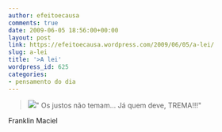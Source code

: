 ```yaml
---
author: efeitoecausa
comments: true
date: 2009-06-05 18:56:00+00:00
layout: post
link: https://efeitoecausa.wordpress.com/2009/06/05/a-lei/
slug: a-lei
title: '>A lei'
wordpress_id: 625
categories:
- pensamento do dia
---
```


>[![](http://efeitoecausa.files.wordpress.com/2009/06/alei.jpg?w=200)](http://efeitoecausa.files.wordpress.com/2009/06/alei.jpg)" Os justos não temam... Já quem deve,  TREMA!!!"  
  
Franklin Maciel
